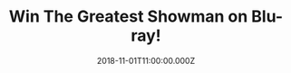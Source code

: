 ---
campaign-uuid: "c-a7665492-054d-468c-a692-7b610dab51e0"
type: "Competition"
category: "Entertainment"
date: "2018-11-01T11:00:00.000Z"
end-date: "2018-12-01T23:59:00.000Z"
disable-form: false
is_promoted: false
has_entry_page: true
title: "Win The Greatest Showman on Blu-ray!"
competition-description: "<p>We have in our hands the movie everybody is talking about…\
  \ The Greatest Showman on Blu-ray and we are giving it away to one of our lucky\
  \ members so can enjoy it as much as we did! Get ready to sing your heart out with\
  \ all the songs from this amazing musical!</p>\n<p>Are you a Hugh Jackman fan? Click\
  \ below for a chance to win!</p>\n"
hero-header: "Win The Greatest Showman on Blu-ray!"
terms-confirmation: "N/A"
banner-img: "https://assets.expresslyapp.com/asset-ab0f8669-94e2-4642-b5b8-ae263b620303.jpg"
logo-left-href: "http://club.expressly.io"
logo-left-image: "https://assets.expresslyapp.com/asset-5e2d1ad4-99ba-4c45-8deb-5f265abdc839.jpg"
logo-left-title: "Expressly Club"
bg-image-hero: "https://assets.expresslyapp.com/asset-bebafa1b-8a67-4c79-9fb7-af1365a38356.jpg"
bg-image-first: "https://assets.expresslyapp.com/asset-17044ba7-3fd6-4172-8420-0c1e61d85b29.jpg"
section1-content: "<p>Hugh Jackman leads an all-star cast in this bold and original\
  \ musical filled with infectious show stopping performances that will bring you\
  \ to your feet time and time again.Inspired by the story of P.T. Barnum (Jackman)\
  \ and celebrating the birth of show business, the film follows the visionary who\
  \ rose from nothing to create a mesmerising spectacle. This inspirational film also\
  \ stars Zac Efron, Michelle Williams, Rebecca Ferguson and Zendaya.</p>\n<p>The\
  \ Greatest Showman touches on another idea of these times: that of chosen families\
  \ built around allowing people to express who they are without reservation. “A big\
  \ idea in the film is that your real wealth is the people that you surround yourself\
  \ with and the people who love you,”…</p>\n<p>We love YOU as much as this musical\
  \ that’s why we want it give a copy on Blu-ray for you! Enter the form below for\
  \ a chance to win! Good luck!</p>\n"
entry-title: "Win The Greatest Showman on Blu-ray!"
entry-content: "<p>Enter the draw to win The Greatest Showman on Blu-ray by completing\
  \ the form below before 23:59 on 1st of December 2018.</p>\n"
has-winner: false
prize-description: "The Greatest Showman on Blu-ray."
special-conditions: "Multiple entries are allowed up to one every day.\r\nThis competition\
  \ is also available on: https://aaa.nme.com/competitions/the-greatest-showman-blu-ray-giveaway"
country-restrictions:
- "GB"
---